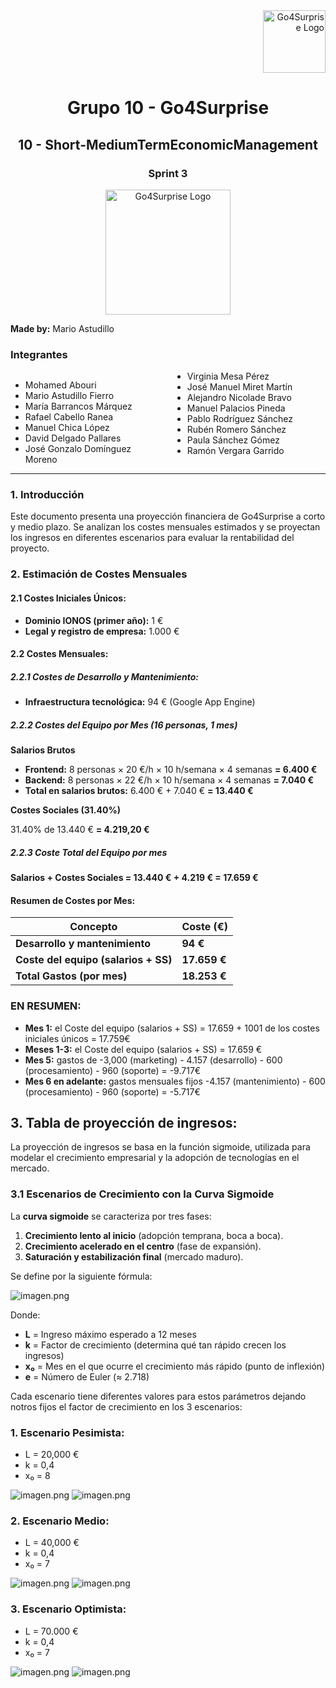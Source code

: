 <div align="right">
    <img src="../logo_US.png" alt="Go4Surprise Logo" width="100">
</div>
<div align="center">

# Grupo 10 - Go4Surprise

## 10 - Short-MediumTermEconomicManagement

### Sprint 3

<img src="../logo_Go4Surprise.png" alt="Go4Surprise Logo" width="200">

</div>

**Made by:** Mario Astudillo


### Integrantes
<div style="columns: 2; -webkit-columns: 2; -moz-columns: 2;">

- Mohamed Abouri  
- Mario Astudillo Fierro  
- María Barrancos Márquez  
- Rafael Cabello Ranea  
- Manuel Chica López  
- David Delgado Pallares  
- José Gonzalo Domínguez Moreno  
- Virginia Mesa Pérez  
- José Manuel Miret Martín  
- Alejandro Nicolade Bravo  
- Manuel Palacios Pineda  
- Pablo Rodríguez Sánchez  
- Rubén Romero Sánchez  
- Paula Sánchez Gómez  
- Ramón Vergara Garrido  

</div>

---


### **1. Introducción**

Este documento presenta una proyección financiera de Go4Surprise a corto y medio plazo. Se analizan los costes mensuales estimados y se proyectan los ingresos en diferentes escenarios para evaluar la rentabilidad del proyecto.

### **2. Estimación de Costes Mensuales**

#### **2.1 Costes Iniciales Únicos:**

- **Dominio IONOS (primer año):** 1 €
- **Legal y registro de empresa:** 1.000 €

#### **2.2 Costes Mensuales:**

##### **2.2.1 Costes de Desarrollo y Mantenimiento:**

- **Infraestructura tecnológica:** 94 € (Google App Engine)

##### **2.2.2 Costes del Equipo por Mes (16 personas, 1 mes)**

**Salarios Brutos**

- **Frontend:** 8 personas × 20 €/h × 10 h/semana × 4 semanas **= 6.400 €**
- **Backend:** 8 personas × 22 €/h × 10 h/semana × 4 semanas **= 7.040 €**
- **Total en salarios brutos:** 6.400 € + 7.040 € **= 13.440 €**

**Costes Sociales (31.40%)**

31.40% de 13.440 € **= 4.219,20 €**

##### **2.2.3 Coste Total del Equipo por mes**

**Salarios + Costes Sociales = 13.440 € + 4.219 € = 17.659 €**

#### **Resumen de Costes por Mes:**

| **Concepto**                           | **Coste (€)** |
|----------------------------------------|---------------|
| **Desarrollo y mantenimiento**          | **94 €**       |
| **Coste del equipo (salarios + SS)**     | **17.659 €**   |
| **Total Gastos (por mes)**               | **18.253 €**   |

### **EN RESUMEN:**

- **Mes 1:** el Coste del equipo (salarios + SS) = 17.659 + 1001 de los costes iniciales únicos = 17.759€
- **Meses 1-3:** el Coste del equipo (salarios + SS) = 17.659 €
- **Mes 5:** gastos de -3,000 (marketing) - 4.157 (desarrollo) - 600 (procesamiento) - 960 (soporte) = -9.717€
- **Mes 6 en adelante:** gastos mensuales fijos -4.157 (mantenimiento) - 600 (procesamiento) - 960 (soporte) = -5.717€

## **3. Tabla de proyección de ingresos:**

La proyección de ingresos se basa en la función sigmoide, utilizada para modelar el crecimiento empresarial y la adopción de tecnologías en el mercado.

### **3.1 Escenarios de Crecimiento con la Curva Sigmoide**

La **curva sigmoide** se caracteriza por tres fases:

1. **Crecimiento lento al inicio** (adopción temprana, boca a boca).
2. **Crecimiento acelerado en el centro** (fase de expansión).
3. **Saturación y estabilización final** (mercado maduro).

Se define por la siguiente fórmula:

![imagen.png](imagenes/formula%20ingresos.PNG.png)

Donde:

- **L** = Ingreso máximo esperado a 12 meses
- **k** = Factor de crecimiento (determina qué tan rápido crecen los ingresos)
- **x₀** = Mes en el que ocurre el crecimiento más rápido (punto de inflexión)
- **e** = Número de Euler (≈ 2.718)

Cada escenario tiene diferentes valores para estos parámetros dejando notros fijos el factor de crecimiento en los 3 escenarios:

### **1. Escenario Pesimista:**

- L = 20,000 €
- k = 0,4
- x₀ = 8

![imagen.png](imagenes/tabla%20pesimista.PNG.png)
![imagen.png](imagenes/PESIMISTA.PNG.png)



### **2. Escenario Medio:**

- L = 40,000 €
- k = 0,4
- x₀ = 7


![imagen.png](imagenes/tabla%20medio.PNG.png)
![imagen.png](imagenes/MEDIO.PNG.png)



### **3. Escenario Optimista:**

- L = 70.000 €
- k = 0,4
- x₀ = 7


![imagen.png](imagenes/tabla%20pesimista.PNG.png)
![imagen.png](imagenes/OPTIMISTA.PNG.png)


